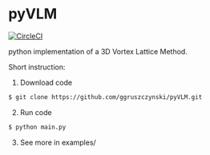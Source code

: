 # pyVLM

[![CircleCI](https://circleci.com/gh/ggruszczynski/pyVLM.svg?style=shield&circle-token=:circle-token)](https://circleci.com/gh/ggruszczynski/pyVLM)

python implementation of a 3D Vortex Lattice Method.



Short instruction:

1) Download code

```bash
$ git clone https://github.com/ggruszczynski/pyVLM.git
```

2) Run code

```bash
$ python main.py
```

3) See more in examples/

